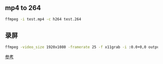 ## mp4 to 264

```bash
ffmpeg -i test.mp4 -c h264 test.264
```
## 录屏

```bash
ffmpeg -video_size 1920x1080 -framerate 25 -f x11grab -i :0.0+0,0 output.mp4
```

[参考](https://trac.ffmpeg.org/wiki/Capture/Desktop)
